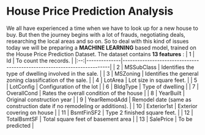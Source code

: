 # House Price Prediction Analysis
We all have experienced a time when we have to look up for a new house to buy. But then the journey begins with a lot of frauds, negotiating deals, researching the local areas and so on. So to deal with this kind
of issues today we will be preparing a **MACHINE LEARNING** based model, trained on the House Price Prediction Dataset. 
The dataset contains **13 features** :
|  1 | Id           | To count the records.                                                   |
|:--:|--------------|-------------------------------------------------------------------------|
|  2 | MSSubClass   |  Identifies the type of dwelling involved in the sale.                  |
|  3 | MSZoning     | Identifies the general zoning classification of the sale.               |
|  4 | LotArea      |  Lot size in square feet.                                               |
|  5 | LotConfig    | Configuration of the lot                                                |
|  6 | BldgType     | Type of dwelling                                                        |
|  7 | OverallCond  | Rates the overall condition of the house                                |
|  8 | YearBuilt    | Original construction year                                              |
|  9 | YearRemodAdd | Remodel date (same as construction date if no remodeling or additions). |
| 10 | Exterior1st  | Exterior covering on house                                              |
| 11 | BsmtFinSF2   | Type 2 finished square feet.                                            |
| 12 | TotalBsmtSF  | Total square feet of basement area                                      |
| 13 | SalePrice    | To be predicted                                                         |
